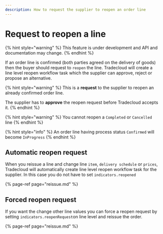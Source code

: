 ```yaml
---
description: How to request the supplier to reopen an order line
---
```


# Request to reopen a line

{% hint style="warning" %}
This feature is under development and API and documentation may change. 
{% endhint %}

If an order line is confirmed \(both parties agreed on the delivery of goods\) then the buyer should  request to `reopen` the line. Tradecloud will create a line level reopen workflow task which the supplier can approve, reject or propose an alternative.

{% hint style="warning" %}
This is a **request** to the supplier to reopen an already confirmed order line. 

The supplier has to **approve** the reopen request before Tradecloud accepts it.
{% endhint %}

{% hint style="warning" %}
You cannot reopen a `Completed` or `Cancelled` line
{% endhint %}

{% hint style="info" %}
An order line having process status `Confirmed` will become `InProgress`
{% endhint %}

## Automatic reopen request

When you reissue a line and change line `item`, `delivery schedule` or `prices`, Tradecloud will automatically create line level reopen workflow task for the supplier. In this case you do not have to set `indicators.reopened`

{% page-ref page="reissue.md" %}

## Forced reopen request

If you want the change other line values you can force a reopen request by setting `indicators.reopenRequest`on line level and reissue the order.

{% page-ref page="reissue.md" %}

